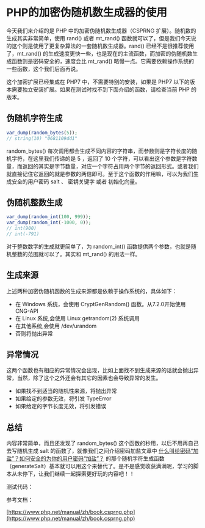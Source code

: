 # PHP的加密伪随机数生成器的使用

今天我们来介绍的是 PHP 中的加密伪随机数生成器（CSPRNG 扩展）。随机数的生成其实非常简单，使用 rand() 或者 mt_rand() 函数就可以了，但是我们今天说的这个则是使用了更复杂算法的一套随机数生成器。rand() 已经不是很推荐使用了，mt_rand() 的生成速度更快一些，也是现在的主流函数，而加密的伪随机数生成函数则是密码安全的，速度会比 mt_rand() 略慢一点。它需要依赖操作系统的一些函数，这个我们后面再说。

这个加密扩展已经集成在 PHP7 中，不需要特别的安装，如果是 PHP7 以下的版本需要独立安装扩展。如果在测试时找不到下面介绍的函数，请检查当前 PHP 的版本。

## 伪随机字符生成

```php
var_dump(random_bytes(5));
// string(10) "0681109dd1"
```

random_bytes() 每次调用都会生成不同内容的字符串，而参数则是字符长度的随机字符，在这里我们传递的是 5 ，返回了 10 个字符，可以看出这个参数是字符数量，而返回的其实是字节数量，对应一个字符占用两个字节的返回形式。或者我们就直接记住它返回的就是参数的两倍即可。至于这个函数的作用嘛，可以为我们生成安全的用户密码 salt 、 密钥关键字 或者 初始化向量。

## 伪随机整数生成

```php
var_dump(random_int(100, 999));
var_dump(random_int(-1000, 0));
// int(900)
// int(-791)
```

对于整数数字的生成就更简单了，为 random_int() 函数提供两个参数，也就是随机整数的范围就可以了。其实和 mt_rand() 的用法一样。

## 生成来源

上述两种加密伪随机函数的生成来源都是依赖于操作系统的，具体如下：

- 在 Windows 系统，会使用 CryptGenRandom() 函数。从7.2.0开始使用CNG-API
- 在 Linux 系统,会使用 Linux getrandom(2) 系统调用
- 在其他系统,会使用 /dev/urandom
- 否则将抛出异常

## 异常情况

这两个函数也有相应的异常情况会出现，比如上面找不到生成来源的话就会抛出异常，当然，除了这个之外还会有其它的因素也会导致异常的发生。

- 如果找不到适当的随机性来源，将抛出异常
- 如果给定的参数无效，将引发 TypeError
- 如果给定的字节长度无效，将引发错误

## 总结

内容非常简单，而且还发现了 random_bytes() 这个函数的秒用，以后不用再自己去写随机生成 salt 的函数了，就像我们之间介绍密码加盐文章中 [什么叫给密码“加盐”？如何安全的为你的用户密码“加盐”？](https://mp.weixin.qq.com/s/yajIbFH3ghFzQ3Onqc3zNA) 的那个随机字符生成函数（generateSalt）基本就可以用这个来替代了。是不是感觉收获满满呢，学习的脚本从未停下，让我们继续一起探索更好玩的内容吧！！

测试代码：

参考文档：

[https://www.php.net/manual/zh/book.csprng.php](https://www.php.net/manual/zh/book.csprng.php)